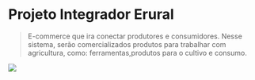 
# Projeto Integrador Erural
> E-commerce que ira conectar produtores e consumidores. Nesse sistema, serão comercializados produtos para trabalhar com agricultura, como: ferramentas,produtos para o cultivo e consumo.


 <img src="http://img.shields.io/static/v1?label=STATUS&message=OPA%20HTINHO&color=RED&style=for-the-badge"/>
</p>


 <!--## Idealizadores:

 <!--<table>
  <tr>
<!--td align="center"><a href="https://github.com/WellingtonSB"><img style="border-radius: 50%;" src="https://i.imgur.com/76YXVmC.jpg" width="140px;" alt=""/><br /><sub><b>Wellington Bezerra</b></sub></a><br /></td>
    
<!--td align="center"><a href="https://github.com/jaquelinecavalaro"><img style="border-radius: 50%;" src="https://i.imgur.com/Jbypj0K.jpg" width="140px;" alt=""/><br /><sub><b>Jaqueline Cavalaro</b></sub></a><br /></td>  

<!--td align="center"><a href="https://github.com/Pietra-Santos"><img style="border-radius: 50%;" src="https://i.imgur.com/2cSL9aX.jpg" width="140px;" alt=""/><br /><sub><b>Pietra Santos</b></sub></a><br /></td>
    

 <!--  </tr>
</table>

